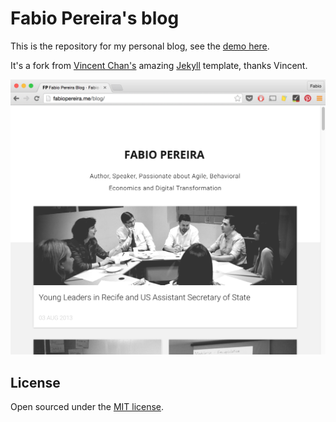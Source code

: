 # Fabio Pereira's blog

This is the repository for my personal blog, see the [demo here](http://www.fabiopereira.me/blog).

It's a fork from [Vincent Chan's](https://github.com/vincentchan/mickey) amazing [Jekyll](http://jekyllrb.com) template, thanks Vincent.

![Some screenshots](/assets/images/demo.png)

## License

Open sourced under the [MIT license](LICENSE.md).